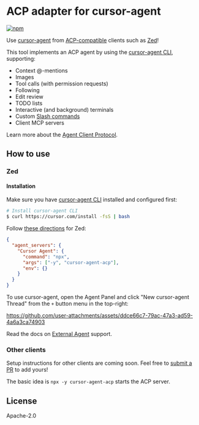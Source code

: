 # ACP adapter for cursor-agent

[![npm](https://img.shields.io/npm/v/cursor-agent-acp)](https://www.npmjs.com/package/cursor-agent-acp)

Use [cursor-agent](https://docs.cursor.com/en/cli/overview) from [ACP-compatible](https://agentclientprotocol.com) clients such as [Zed](https://zed.dev)!

This tool implements an ACP agent by using the [cursor-agent CLI](https://docs.cursor.com/en/cli/overview), supporting:

- Context @-mentions
- Images
- Tool calls (with permission requests)
- Following
- Edit review
- TODO lists
- Interactive (and background) terminals
- Custom [Slash commands](https://docs.anthropic.com/en/docs/claude-code/slash-commands)
- Client MCP servers

Learn more about the [Agent Client Protocol](https://agentclientprotocol.com/).

## How to use

### Zed

#### Installation

Make sure you have [cursor-agent CLI](https://docs.cursor.com/en/cli/overview) installed and configured first:

```bash
# Install cursor-agent CLI
$ curl https://cursor.com/install -fsS | bash
```

Follow [these directions](https://zed.dev/docs/ai/external-agents#add-custom-agents) for Zed:

```json
{
  "agent_servers": {
    "Cursor Agent": {
      "command": "npx",
      "args": ["-y", "cursor-agent-acp"],
      "env": {}
    }
  }
}
```

To use cursor-agent, open the Agent Panel and click "New cursor-agent Thread" from the `+` button menu in the top-right:

https://github.com/user-attachments/assets/ddce66c7-79ac-47a3-ad59-4a6a3ca74903

Read the docs on [External Agent](https://zed.dev/docs/ai/external-agents) support.

### Other clients

Setup instructions for other clients are coming soon. Feel free to [submit a PR](https://github.com/konsumer/cursor-agent-acp/pulls) to add yours!

The basic idea is `npx -y cursor-agent-acp` starts the ACP server.

## License

Apache-2.0
